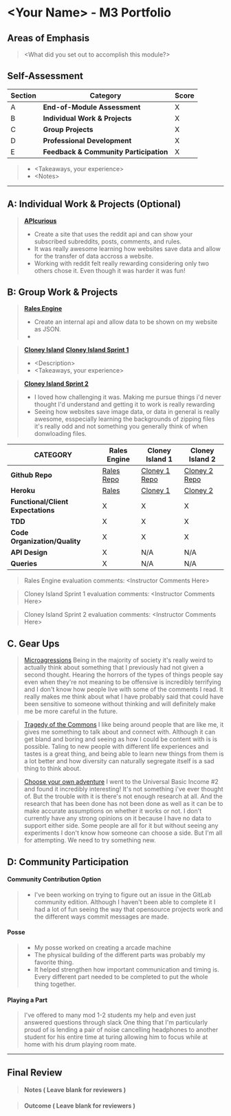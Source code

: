 # \<Your Name> - M3 Portfolio

## Areas of Emphasis

> \<What did you set out to accomplish this module?>

## Self-Assessment

| Section | Category | Score |
| --- | ----- | --- |
| A | **End-of-Module Assessment** | X |
| B | **Individual Work & Projects** | X |
| C | **Group Projects** | X |
| D | **Professional Development** | X |
| E | **Feedback & Community Participation** | X |

>* \<Takeaways, your experience>
>* \<Notes>

-----------------------

## A: Individual Work & Projects (Optional)

> **[APIcurious](http://backend.turing.io/module3/projects/apicurious)**
>* Create a site that uses the reddit api and can show your subscribed subreddits, posts, comments, and rules.
>* It was really awesome learning how websites save data and allow for the transfer of data accross a website.
>* Working with reddit felt really rewarding considering only two others chose it. Even though it was harder it was fun!


## B: Group Work & Projects

> **[Rales Engine](http://backend.turing.io/module3/projects/rails_engine)** 
>* Create an internal api and allow data to be shown on my website as JSON.
>* 

> **[Cloney Island](http://backend.turing.io/module3/projects/cloney_island/cloney_island)**
> **[Cloney Island Sprint 1](https://)** 
>* \<Description>
>* \<Takeaways, your experience>

> **[Cloney Island Sprint 2](https://)** 
>* I loved how challenging it was. Making me pursue things i'd never thought I'd understand and getting it to work is really rewarding
>* Seeing how websites save image data, or data in general is really awesome, esspecially learning the backgrounds of zipping files it's really odd and not something you generally think of when donwloading files.

| CATEGORY | Rales Engine | Cloney Island 1 | Cloney Island 2 |
| --- | --- | --- | --- |
| **Github Repo** | [Rales Repo](https://github.com/seth-at-at/rales_engine) | [Cloney 1 Repo](https://github.com/seth-at-at/api_curious_reddit) | [Cloney 2 Repo](https://github.com/stovermc/grab_bag) |
| **Heroku** | [Rales](https://) | [Cloney 1](https://) | [Cloney 2](https://) |
| **Functional/Client Expectations** | X | X | X |
| **TDD** | X | X | X |
| **Code Organization/Quality** | X | X | X |
| **API Design** | X | N/A | N/A |
| **Queries** | X | N/A | N/A |

> Rales Engine evaluation comments:
\<Instructor Comments Here>

> Cloney Island Sprint 1 evaluation comments:
\<Instructor Comments Here>

> Cloney Island Sprint 2 evaluation comments:
\<Instructor Comments Here>

## C. **Gear Ups**

> [Microagressions](https://github.com/turingschool/gear-up/blob/master/microaggressions_original.markdown)
Being in the majority of society it's really weird to actually think about something that I previously had not given a second thought.
Hearing the horrors of the types of things people say even when they're not meaning to be offensive is incredibly terrifying and I don't know how people live with some of the comments I read.
It really makes me think about what I have probably said that could have been sensitive to someone without thinking and will definitely make me be more careful in the future.

> [Tragedy of the Commons](https://github.com/turingschool/gear-up/blob/master/tragedy_of_the_commons.markdown)
I like being around people that are like me, it gives me something to talk about and connect with. Although it can get bland and boring and seeing as how I could be content with is is possible. Taling to new people with different life experiences and tastes is a great thing, and being able to learn new things from them is a lot better and how diversity can naturally segregate itself is a sad thing to think about.

> [Choose your own adventure](https://github.com/turingschool/gear-up/blob/master/universal_basic_income.markdown)
I went to the Universal Basic Income #2 and found it incredibly interesting! It's not something i've ever thought of. But the trouble with it is there's not enough research at all. And the research that has been done has not been done as well as it can be to make accurate assumptions on whether it works or not. I don't currently have any strong opinions on it because I have no data to support either side. Some people are all for it but without seeing any experiments I don't know how someone can choose a side. But I'm all for attempting. We need to try something new.


## D: Community Participation

#### **Community Contribution Option**
>* I've been working on trying to figure out an issue in the GitLab community edition. Although I haven't been able to complete it I had a lot of fun seeing the way that opensource projects work and the different ways commit messages are made.

#### **Posse**
  >* My posse worked on creating a arcade machine
  >* The physical building of the different parts was probably my favorite thing.
  >* It helped strengthen how important communication and timing is. Every different part needed to be completed to put the whole thing together.

#### **Playing a Part**

> I've offered to many mod 1-2 students my help and even just answered questions through slack
> One thing that I'm particularly proud of is lending a pair of noise cancelling headphones to another student for his entire time at turing allowing him to focus while at home with his drum playing room mate.

------------------

## Final Review

> #### Notes ( Leave blank for reviewers )

> #### Outcome ( Leave blank for reviewers )
